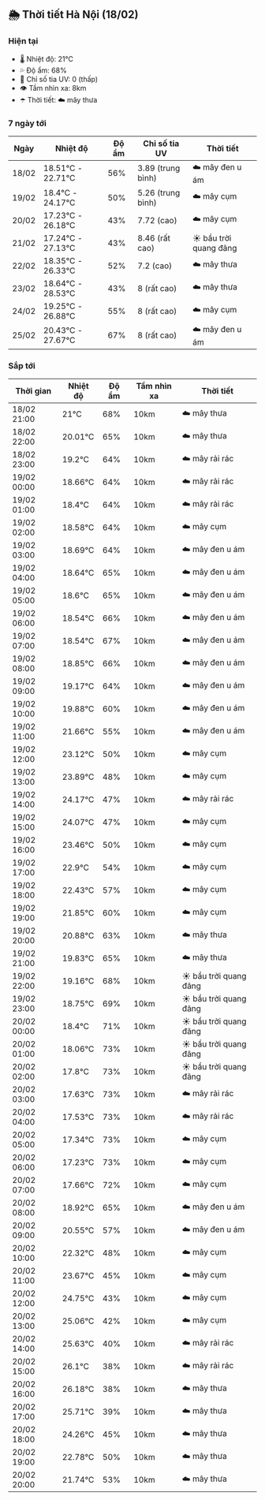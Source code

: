 ## 🌦️ Thời tiết Hà Nội (18/02)

### Hiện tại

- 🌡️ Nhiệt độ: 21℃
- 💦 Độ ẩm: 68%
- 🌟 Chỉ số tia UV: 0 (thấp)
- 👁️ Tầm nhìn xa: 8km
- ☂️ Thời tiết: ☁️ mây thưa

### 7 ngày tới

| Ngày | Nhiệt độ | Độ ẩm | Chỉ số tia UV | Thời tiết |
| --- | --- | --- | --- | --- |
| 18/02 | 18.51℃ - 22.71℃ | 56% | 3.89 (trung bình) | ☁️ mây đen u ám |
| 19/02 | 18.4℃ - 24.17℃ | 50% | 5.26 (trung bình) | ☁️ mây cụm |
| 20/02 | 17.23℃ - 26.18℃ | 43% | 7.72 (cao) | ☁️ mây cụm |
| 21/02 | 17.24℃ - 27.13℃ | 43% | 8.46 (rất cao) | ☀️ bầu trời quang đãng |
| 22/02 | 18.35℃ - 26.33℃ | 52% | 7.2 (cao) | ☁️ mây thưa |
| 23/02 | 18.64℃ - 28.53℃ | 43% | 8 (rất cao) | ☁️ mây thưa |
| 24/02 | 19.25℃ - 26.88℃ | 55% | 8 (rất cao) | ☁️ mây cụm |
| 25/02 | 20.43℃ - 27.67℃ | 67% | 8 (rất cao) | ☁️ mây đen u ám |

### Sắp tới

| Thời gian | Nhiệt độ | Độ ẩm | Tầm nhìn xa | Thời tiết |
| --- | --- | --- | --- | --- |
| 18/02 21:00 | 21℃ | 68% | 10km | ☁️ mây thưa |
| 18/02 22:00 | 20.01℃ | 65% | 10km | ☁️ mây thưa |
| 18/02 23:00 | 19.2℃ | 64% | 10km | ☁️ mây rải rác |
| 19/02 00:00 | 18.66℃ | 64% | 10km | ☁️ mây rải rác |
| 19/02 01:00 | 18.4℃ | 64% | 10km | ☁️ mây rải rác |
| 19/02 02:00 | 18.58℃ | 64% | 10km | ☁️ mây cụm |
| 19/02 03:00 | 18.69℃ | 64% | 10km | ☁️ mây đen u ám |
| 19/02 04:00 | 18.64℃ | 65% | 10km | ☁️ mây đen u ám |
| 19/02 05:00 | 18.6℃ | 65% | 10km | ☁️ mây đen u ám |
| 19/02 06:00 | 18.54℃ | 66% | 10km | ☁️ mây đen u ám |
| 19/02 07:00 | 18.54℃ | 67% | 10km | ☁️ mây đen u ám |
| 19/02 08:00 | 18.85℃ | 66% | 10km | ☁️ mây đen u ám |
| 19/02 09:00 | 19.17℃ | 64% | 10km | ☁️ mây đen u ám |
| 19/02 10:00 | 19.88℃ | 60% | 10km | ☁️ mây đen u ám |
| 19/02 11:00 | 21.66℃ | 55% | 10km | ☁️ mây đen u ám |
| 19/02 12:00 | 23.12℃ | 50% | 10km | ☁️ mây cụm |
| 19/02 13:00 | 23.89℃ | 48% | 10km | ☁️ mây cụm |
| 19/02 14:00 | 24.17℃ | 47% | 10km | ☁️ mây rải rác |
| 19/02 15:00 | 24.07℃ | 47% | 10km | ☁️ mây cụm |
| 19/02 16:00 | 23.46℃ | 50% | 10km | ☁️ mây cụm |
| 19/02 17:00 | 22.9℃ | 54% | 10km | ☁️ mây cụm |
| 19/02 18:00 | 22.43℃ | 57% | 10km | ☁️ mây cụm |
| 19/02 19:00 | 21.85℃ | 60% | 10km | ☁️ mây cụm |
| 19/02 20:00 | 20.88℃ | 63% | 10km | ☁️ mây thưa |
| 19/02 21:00 | 19.83℃ | 65% | 10km | ☁️ mây thưa |
| 19/02 22:00 | 19.16℃ | 68% | 10km | ☀️ bầu trời quang đãng |
| 19/02 23:00 | 18.75℃ | 69% | 10km | ☀️ bầu trời quang đãng |
| 20/02 00:00 | 18.4℃ | 71% | 10km | ☀️ bầu trời quang đãng |
| 20/02 01:00 | 18.06℃ | 73% | 10km | ☀️ bầu trời quang đãng |
| 20/02 02:00 | 17.8℃ | 73% | 10km | ☀️ bầu trời quang đãng |
| 20/02 03:00 | 17.63℃ | 73% | 10km | ☁️ mây rải rác |
| 20/02 04:00 | 17.53℃ | 73% | 10km | ☁️ mây rải rác |
| 20/02 05:00 | 17.34℃ | 73% | 10km | ☁️ mây cụm |
| 20/02 06:00 | 17.23℃ | 73% | 10km | ☁️ mây cụm |
| 20/02 07:00 | 17.66℃ | 72% | 10km | ☁️ mây cụm |
| 20/02 08:00 | 18.92℃ | 65% | 10km | ☁️ mây đen u ám |
| 20/02 09:00 | 20.55℃ | 57% | 10km | ☁️ mây đen u ám |
| 20/02 10:00 | 22.32℃ | 48% | 10km | ☁️ mây cụm |
| 20/02 11:00 | 23.67℃ | 45% | 10km | ☁️ mây cụm |
| 20/02 12:00 | 24.75℃ | 43% | 10km | ☁️ mây cụm |
| 20/02 13:00 | 25.06℃ | 42% | 10km | ☁️ mây cụm |
| 20/02 14:00 | 25.63℃ | 40% | 10km | ☁️ mây rải rác |
| 20/02 15:00 | 26.1℃ | 38% | 10km | ☁️ mây rải rác |
| 20/02 16:00 | 26.18℃ | 38% | 10km | ☁️ mây thưa |
| 20/02 17:00 | 25.71℃ | 39% | 10km | ☁️ mây thưa |
| 20/02 18:00 | 24.26℃ | 45% | 10km | ☁️ mây thưa |
| 20/02 19:00 | 22.78℃ | 50% | 10km | ☁️ mây thưa |
| 20/02 20:00 | 21.74℃ | 53% | 10km | ☁️ mây thưa |
